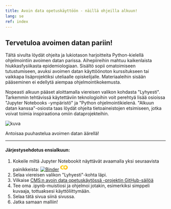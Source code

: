 ```yaml
---
title: Avoin data opetuskäyttöön - näillä ohjeilla alkuun!
lang: se
ref: index
---
```


## Tervetuloa avoimen datan pariin!

Tältä sivulta löydät ohjeita ja lukiotason harjoitteita Python-kielellä ohjelmointiin avoimen datan parissa. Aihepiireihin mahtuu kaikenlaista hiukkasfysiikasta epidemiologiaan. Sisältö sopii omatoimiseen tutustumiseen, avuksi avoimen datan käyttöönoton kurssitukseen tai vaikkapa lisäprojektiksi uteliaalle opiskelijalle. Materiaaleihin sisään pääseminen ei edellytä aiempaa ohjelmointikokemusta.

Nopeasti alkuun pääset aloittamalla viereisen valikon kohdasta "Lyhyesti". Tarkemmin tehtävissä käytettäviin teknologioihin voit perehtyä lisää osioissa "Jupyter Notebooks -ympäristö" ja "Python ohjelmointikielenä. "Alkuun datan kanssa"-osiosta taas löydät ohjeita tietoaineistojen etsimiseen, jotka voivat toimia inspiraationa omiin dataprojekteihin.

![kuva](higgsOD.png)

Antoisaa puuhastelua avoimen datan äärellä!

__________

#### Järjestysehdotus ensialkuun:

1. Kokeile miltä Jupyter Notebookit näyttävät avaamalla yksi seuraavista painikkeista: [![Binder](https://mybinder.org/badge.svg)](https://mybinder.org/v2/gh/cms-opendata-education/cms-jupyter-materials-finnish/master?filepath=TyokalutTutuiksi%2FTervetuloa-Jupyter-Notebookien-pariin!.ipynb) [![Colaboratory](https://github.com/cms-opendata-education/cms-jupyter-materials-finnish/blob/master/Kuvat/colab_icon.png?raw=true)](https://colab.research.google.com/github/cms-opendata-education/cms-jupyter-materials-finnish/blob/master/TyokalutTutuiksi/Tervetuloa-Jupyter-Notebookien-pariin!.ipynb)
2. Selaa viereisen valikon "Lyhyesti"-kohta läpi.
3. Vilkaise [CMS:n avoin data opetuskäytössä -projektin GitHub-säilöä](https://github.com/cms-opendata-education/cms-jupyter-materials-finnish)
4. Tee oma .ipynb-muistiosi ja ohjelmoi jotakin, esimerkiksi simppeli kuvaaja, tottuaksesi käyttöliittymään.
5. Selaa tätä sivua siinä sivussa.
6. Jatka samaan malliin!

